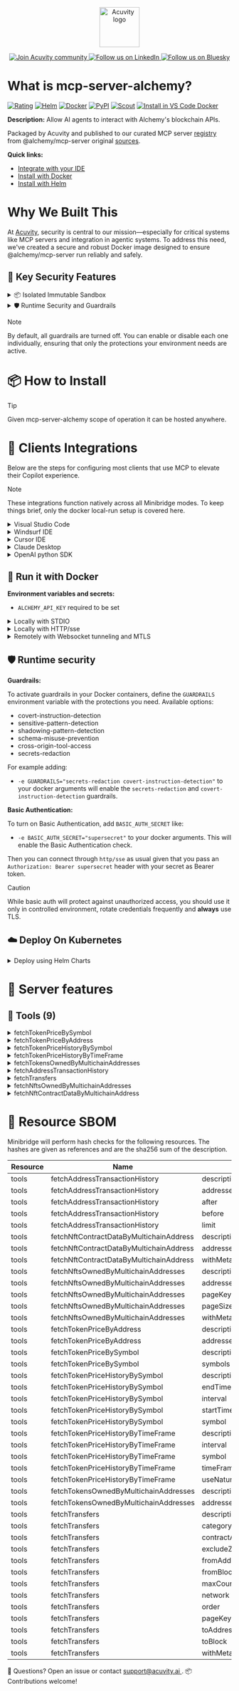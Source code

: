 <p align="center">
  <a href="https://acuvity.ai">
    <picture>
      <img src="https://mma.prnewswire.com/media/2544052/Acuvity__Logo.jpg" height="90" alt="Acuvity logo"/>
    </picture>
  </a>
</p>
<p align="center">
  <a href="https://discord.gg/BkU7fBkrNk">
    <img src="https://img.shields.io/badge/Acuvity-Join-7289DA?logo=discord&logoColor=fff" alt="Join Acuvity community" />
  </a>
<a href="https://www.linkedin.com/company/acuvity/">
    <img src="https://img.shields.io/badge/LinkedIn-Follow-7289DA" alt="Follow us on LinkedIn" />
  </a>
<a href="https://bsky.app/profile/acuvity.bsky.social">
    <img src="https://img.shields.io/badge/Bluesky-Follow-7289DA"?logo=bluesky&logoColor=fff" alt="Follow us on Bluesky" />
  </a>
</p>


# What is mcp-server-alchemy?

[![Rating](https://img.shields.io/badge/D-3775A9?label=Rating)](https://docs.anthropic.com/en/docs/build-with-claude/tool-use/implement-tool-use#best-practices-for-tool-definitions)
[![Helm](https://img.shields.io/badge/1.0.0-3775A9?logo=helm&label=Charts&logoColor=fff)](https://hub.docker.com/r/acuvity/mcp-server-alchemy/tags/)
[![Docker](https://img.shields.io/docker/image-size/acuvity/mcp-server-alchemy/0.1.5?logo=docker&logoColor=fff&label=0.1.5)](https://hub.docker.com/r/acuvity/mcp-server-alchemy)
[![PyPI](https://img.shields.io/badge/0.1.5-3775A9?logo=pypi&logoColor=fff&label=@alchemy/mcp-server)](https://github.com/alchemyplatform/alchemy-mcp-server)
[![Scout](https://img.shields.io/badge/Active-3775A9?logo=docker&logoColor=fff&label=Scout)](https://hub.docker.com/r/acuvity/mcp-server-fetch/)
[![Install in VS Code Docker](https://img.shields.io/badge/VS_Code-One_click_install-0078d7?logo=githubcopilot)](https://insiders.vscode.dev/redirect/mcp/install?name=mcp-server-alchemy&config=%7B%22args%22%3A%5B%22run%22%2C%22-i%22%2C%22--rm%22%2C%22--read-only%22%2C%22-e%22%2C%22ALCHEMY_API_KEY%22%2C%22docker.io%2Facuvity%2Fmcp-server-alchemy%3A0.1.5%22%5D%2C%22command%22%3A%22docker%22%7D)

**Description:** Allow AI agents to interact with Alchemy's blockchain APIs.

Packaged by Acuvity and published to our curated MCP server [registry](https://mcp.acuvity.ai) from @alchemy/mcp-server original [sources](https://github.com/alchemyplatform/alchemy-mcp-server).

**Quick links:**

- [Integrate with your IDE](https://github.com/acuvity/mcp-servers-registry/blob/main/mcp-server-alchemy/docker/README.md#-clients-integrations)
- [Install with Docker](https://github.com/acuvity/mcp-servers-registry/tree/main/mcp-server-alchemy/docker/README.md#-run-it-with-docker)
- [Install with Helm](https://github.com/acuvity/mcp-servers-registry/tree/main/mcp-server-alchemy/charts/mcp-server-alchemy/README.md#how-to-install)

# Why We Built This

At [Acuvity](https://acuvity.ai), security is central to our mission—especially for critical systems like MCP servers and integration in agentic systems.
To address this need, we've created a secure and robust Docker image designed to ensure @alchemy/mcp-server run reliably and safely.

## 🔐 Key Security Features

<details>
<summary>📦 Isolated Immutable Sandbox </summary>

- **Isolated Execution**: All tools run within secure, containerized sandboxes to enforce process isolation and prevent lateral movement.
- **Non-root by Default**: Enforces least-privilege principles, minimizing the impact of potential security breaches.
- **Read-only Filesystem**: Ensures runtime immutability, preventing unauthorized modification.
- **Version Pinning**: Guarantees consistency and reproducibility across deployments by locking tool and dependency versions.
- **CVE Scanning**: Continuously scans images for known vulnerabilities using [Docker Scout](https://docs.docker.com/scout/) to support proactive mitigation.
- **SBOM & Provenance**: Delivers full supply chain transparency by embedding metadata and traceable build information."
</details>

<details>
<summary>🛡️ Runtime Security and Guardrails</summary>

**Minibridge Integration**: [Minibridge](https://github.com/acuvity/minibridge) establishes secure Agent-to-MCP connectivity, supports Rego/HTTP-based policy enforcement 🕵️, and simplifies orchestration.

The [ARC](https://github.com/acuvity/mcp-servers-registry/tree/main) container includes a [built-in Rego policy](https://github.com/acuvity/mcp-servers-registry/tree/main/mcp-server-alchemy/docker/policy.rego) that enables a set of runtime "guardrails"" to help enforce security, privacy, and correct usage of your services. Below is an overview of each guardrail provided.

### 🔒 Resource Integrity

**Mitigates MCP Rug Pull Attacks**

* **Goal:** Protect users from malicious tool description changes after initial approval, preventing post-installation manipulation or deception.
* **Mechanism:** Locks tool descriptions upon client approval and verifies their integrity before execution. Any modification to the description triggers a security violation, blocking unauthorized changes from server-side updates.

### 🛡️ Gardrails

### Covert Instruction Detection

Monitors incoming requests for hidden or obfuscated directives that could alter policy behavior.

* **Goal:** Stop attackers from slipping unnoticed commands or payloads into otherwise harmless data.
* **Mechanism:** Applies a library of regex patterns and binary‐encoding checks to the full request body. If any pattern matches a known covert channel (e.g., steganographic markers, hidden HTML tags, escape-sequence tricks), the request is rejected.

### Sensitive Pattern Detection

Block user-defined sensitive data patterns (credential paths, filesystem references).

* **Goal:** Block accidental or malicious inclusion of sensitive information that violates data-handling rules.
* **Mechanism:** Runs a curated set of regexes against all payloads and tool descriptions—matching patterns such as `.env` files, RSA key paths, directory traversal sequences.

### Shadowing Pattern Detection

Detects and blocks "shadowing" attacks, where a malicious MCP server sneaks hidden directives into its own tool descriptions to hijack or override the behavior of other, trusted tools.

* **Goal:** Stop a rogue server from poisoning the agent’s logic by embedding instructions that alter how a different server’s tools operate (e.g., forcing all emails to go to an attacker’s address even when the user calls a separate `send_email` tool).
* **Mechanism:** During policy load, each tool description is scanned for cross‐tool override patterns—such as `<IMPORTANT>` sections referencing other tool names, hidden side‐effects, or directives that apply to a different server’s API. Any description that attempts to shadow or extend instructions for a tool outside its own namespace triggers a policy violation and is rejected.

### Schema Misuse Prevention

Enforces strict adherence to MCP input schemas.

* **Goal:** Prevent malformed or unexpected fields from bypassing validations, causing runtime errors, or enabling injections.
* **Mechanism:** Compares each incoming JSON object against the declared schema (required properties, allowed keys, types). Any extra, missing, or mistyped field triggers an immediate policy violation.

### Cross-Origin Tool Access

Controls whether tools may invoke tools or services from external origins.

* **Goal:** Prevent untrusted or out-of-scope services from being called.
* **Mechanism:** Examines tool invocation requests and outgoing calls, verifying each target against an allowlist of approved domains or service names. Calls to any non-approved origin are blocked.

### Secrets Redaction

Automatically masks sensitive values so they never appear in logs or responses.

* **Goal:** Ensure that API keys, tokens, passwords, and other credentials cannot leak in plaintext.
* **Mechanism:** Scans every text output for known secret formats (e.g., AWS keys, GitHub PATs, JWTs). Matches are replaced with `[REDACTED]` before the response is sent or recorded.

## Basic Authentication via Shared Secret

Provides a lightweight auth layer using a single shared token.

* **Mechanism:** Expects clients to send an `Authorization` header with the predefined secret.
* **Use Case:** Quickly lock down your endpoint in development or simple internal deployments—no complex OAuth/OIDC setup required.

These controls ensure robust runtime integrity, prevent unauthorized behavior, and provide a foundation for secure-by-design system operations.


To review the full policy, see it [here](https://github.com/acuvity/mcp-servers-registry/tree/main/mcp-server-alchemy/docker/policy.rego). Alternatively, you can override the default policy or supply your own policy file to use (see [here](https://github.com/acuvity/mcp-servers-registry/tree/main/mcp-server-alchemy/docker/entrypoint.sh) for Docker, [here](https://github.com/acuvity/mcp-servers-registry/tree/main/mcp-server-alchemy/charts/mcp-server-alchemy#minibridge) for Helm charts).

</details>

> [!NOTE]
> By default, all guardrails are turned off. You can enable or disable each one individually, ensuring that only the protections your environment needs are active.


# 📦 How to Install


> [!TIP]
> Given mcp-server-alchemy scope of operation it can be hosted anywhere.

# 🧰 Clients Integrations

Below are the steps for configuring most clients that use MCP to elevate their Copilot experience.

> [!NOTE]
> These integrations function natively across all Minibridge modes.
> To keep things brief, only the docker local-run setup is covered here.

<details>
<summary>Visual Studio Code</summary>

To get started immediately, you can use the "one-click" link below:

[![Install in VS Code Docker](https://img.shields.io/badge/VS_Code-One_click_install-0078d7?logo=githubcopilot)](https://insiders.vscode.dev/redirect/mcp/install?name=mcp-server-alchemy&config=%7B%22args%22%3A%5B%22run%22%2C%22-i%22%2C%22--rm%22%2C%22--read-only%22%2C%22-e%22%2C%22ALCHEMY_API_KEY%22%2C%22docker.io%2Facuvity%2Fmcp-server-alchemy%3A0.1.5%22%5D%2C%22command%22%3A%22docker%22%7D)

## Global scope

Press `ctrl + shift + p` and type `Preferences: Open User Settings JSON` to add the following section:

```json
{
  "mcp": {
    "servers": {
      "acuvity-mcp-server-alchemy": {
        "env": {
          "ALCHEMY_API_KEY": "TO_BE_SET"
        },
        "command": "docker",
        "args": [
          "run",
          "-i",
          "--rm",
          "--read-only",
          "-e",
          "ALCHEMY_API_KEY",
          "docker.io/acuvity/mcp-server-alchemy:0.1.5"
        ]
      }
    }
  }
}
```

## Workspace scope

In your workspace create a file called `.vscode/mcp.json` and add the following section:

```json
{
  "servers": {
    "acuvity-mcp-server-alchemy": {
      "env": {
        "ALCHEMY_API_KEY": "TO_BE_SET"
      },
      "command": "docker",
      "args": [
        "run",
        "-i",
        "--rm",
        "--read-only",
        "-e",
        "ALCHEMY_API_KEY",
        "docker.io/acuvity/mcp-server-alchemy:0.1.5"
      ]
    }
  }
}
```

> To pass secrets you should use the `promptString` input type described in the [Visual Studio Code documentation](https://code.visualstudio.com/docs/copilot/chat/mcp-servers).

</details>

<details>
<summary>Windsurf IDE</summary>

In `~/.codeium/windsurf/mcp_config.json` add the following section:

```json
{
  "mcpServers": {
    "acuvity-mcp-server-alchemy": {
      "env": {
        "ALCHEMY_API_KEY": "TO_BE_SET"
      },
      "command": "docker",
      "args": [
        "run",
        "-i",
        "--rm",
        "--read-only",
        "-e",
        "ALCHEMY_API_KEY",
        "docker.io/acuvity/mcp-server-alchemy:0.1.5"
      ]
    }
  }
}
```

See [Windsurf documentation](https://docs.windsurf.com/windsurf/mcp) for more info.

</details>

<details>
<summary>Cursor IDE</summary>

Add the following JSON block to your mcp configuration file:
- `~/.cursor/mcp.json` for global scope
- `.cursor/mcp.json` for project scope

```json
{
  "mcpServers": {
    "acuvity-mcp-server-alchemy": {
      "env": {
        "ALCHEMY_API_KEY": "TO_BE_SET"
      },
      "command": "docker",
      "args": [
        "run",
        "-i",
        "--rm",
        "--read-only",
        "-e",
        "ALCHEMY_API_KEY",
        "docker.io/acuvity/mcp-server-alchemy:0.1.5"
      ]
    }
  }
}
```

See [cursor documentation](https://docs.cursor.com/context/model-context-protocol) for more information.

</details>
<details>

<summary>Claude Desktop</summary>

In the `claude_desktop_config.json` configuration file add the following section:

```json
{
  "mcpServers": {
    "acuvity-mcp-server-alchemy": {
      "env": {
        "ALCHEMY_API_KEY": "TO_BE_SET"
      },
      "command": "docker",
      "args": [
        "run",
        "-i",
        "--rm",
        "--read-only",
        "-e",
        "ALCHEMY_API_KEY",
        "docker.io/acuvity/mcp-server-alchemy:0.1.5"
      ]
    }
  }
}
```

See [Anthropic documentation](https://docs.anthropic.com/en/docs/agents-and-tools/mcp) for more information.
</details>

<details>
<summary>OpenAI python SDK</summary>

## Running locally

```python
async with MCPServerStdio(
    params={
        "env": {"ALCHEMY_API_KEY":"TO_BE_SET"},
        "command": "docker",
        "args": ["run","-i","--rm","--read-only","-e","ALCHEMY_API_KEY","docker.io/acuvity/mcp-server-alchemy:0.1.5"]
    }
) as server:
    tools = await server.list_tools()
```

## Running remotely

```python
async with MCPServerSse(
    params={
        "url": "http://<ip>:<port>/sse",
    }
) as server:
    tools = await server.list_tools()
```

See [OpenAI Agents SDK docs](https://openai.github.io/openai-agents-python/mcp/) for more info.

</details>

## 🐳 Run it with Docker

**Environment variables and secrets:**
  - `ALCHEMY_API_KEY` required to be set


<details>
<summary>Locally with STDIO</summary>

In your client configuration set:

- command: `docker`
- arguments: `run -i --rm --read-only -e ALCHEMY_API_KEY docker.io/acuvity/mcp-server-alchemy:0.1.5`

</details>

<details>
<summary>Locally with HTTP/sse</summary>

Simply run as:

```console
docker run -it -p 8000:8000 --rm --read-only -e ALCHEMY_API_KEY docker.io/acuvity/mcp-server-alchemy:0.1.5
```

Then on your application/client, you can configure to use it like:

```json
{
  "mcpServers": {
    "acuvity-mcp-server-alchemy": {
      "url": "http://localhost:8000/sse"
    }
  }
}
```

You might have to use different ports for different tools.

</details>

<details>
<summary>Remotely with Websocket tunneling and MTLS </summary>

> This section assume you are familiar with TLS and certificates and will require:
> - a server certificate with proper DNS/IP field matching your tool deployment.
> - a client-ca used to sign client certificates

1. Start the server in `backend` mode
 - add an environment variable like `-e MINIBRIDGE_MODE=backend`
 - add the TLS certificates (recommended) through a volume let's say `/certs` ex (`-v $PWD/certs:/certs`)
 - instruct minibridge to use those certs with
   - `-e MINIBRIDGE_TLS_SERVER_CERT=/certs/server-cert.pem`
   - `-e MINIBRIDGE_TLS_SERVER_KEY=/certs/server-key.pem`
   - `-e MINIBRIDGE_TLS_SERVER_KEY_PASS=optional`
   - `-e MINIBRIDGE_TLS_SERVER_CLIENT_CA=/certs/client-ca.pem`

2. Start `minibridge` locally in frontend mode:
  - Get [minibridge](https://github.com/acuvity/minibridge) binary for your OS.

In your client configuration, Minibridge works like any other STDIO command.

Example for Claude Desktop:

```json
{
  "mcpServers": {
    "acuvity-mcp-server-alchemy": {
      "command": "minibridge",
      "args": ["frontend", "--backend", "wss://<remote-url>:8000/ws", "--tls-client-backend-ca", "/path/to/ca/that/signed/the/server-cert.pem/ca.pem", "--tls-client-cert", "/path/to/client-cert.pem", "--tls-client-key", "/path/to/client-key.pem"]
    }
  }
}
```

That's it.

Minibridge offers a host of additional features. For step-by-step guidance, please visit the wiki. And if anything’s unclear, don’t hesitate to reach out!

</details>

## 🛡️ Runtime security

**Guardrails:**

To activate guardrails in your Docker containers, define the `GUARDRAILS` environment variable with the protections you need. Available options:
- covert-instruction-detection
- sensitive-pattern-detection
- shadowing-pattern-detection
- schema-misuse-prevention
- cross-origin-tool-access
- secrets-redaction

For example adding:
- `-e GUARDRAILS="secrets-redaction covert-instruction-detection"`
to your docker arguments will enable the `secrets-redaction` and `covert-instruction-detection` guardrails.

**Basic Authentication:**

To turn on Basic Authentication, add `BASIC_AUTH_SECRET` like:
- `-e BASIC_AUTH_SECRET="supersecret"`
to your docker arguments. This will enable the Basic Authentication check.

Then you can connect through `http/sse` as usual given that you pass an `Authorization: Bearer supersecret` header with your secret as Bearer token.

> [!CAUTION]
> While basic auth will protect against unauthorized access, you should use it only in controlled environment,
> rotate credentials frequently and **always** use TLS.

## ☁️ Deploy On Kubernetes

<details>
<summary>Deploy using Helm Charts</summary>

### Chart settings requirements

This chart requires some mandatory information to be installed.

**Mandatory Secrets**:
  - `ALCHEMY_API_KEY` secret to be set as secrets.ALCHEMY_API_KEY either by `.value` or from existing with `.valueFrom`

### How to install

You can inspect the chart `README`:

```console
helm show readme oci://docker.io/acuvity/mcp-server-alchemy --version 1.0.0
````

You can inspect the values that you can configure:

```console
helm show values oci://docker.io/acuvity/mcp-server-alchemy --version 1.0.0
````

Install with helm

```console
helm install mcp-server-alchemy oci://docker.io/acuvity/mcp-server-alchemy --version 1.0.0
```

From there your MCP server mcp-server-alchemy will be reachable by default through `http/sse` from inside the cluster using the Kubernetes Service `mcp-server-alchemy` on port `8000` by default. You can change that by looking at the `service` section of the `values.yaml` file.

### How to Monitor

The deployment will create a Kubernetes service with a `healthPort`, that is used for liveness probes and readiness probes. This health port can also be used by the monitoring stack of your choice and exposes metrics under the `/metrics` path.

See full charts [Readme](https://github.com/acuvity/mcp-servers-registry/tree/main/mcp-server-alchemy/charts/mcp-server-alchemy/README.md) for more details about settings and runtime security including guardrails activation.

</details>

# 🧠 Server features

## 🧰 Tools (9)
<details>
<summary>fetchTokenPriceBySymbol</summary>

**Description**:

```
Not set, but really should be.
```

**Parameter**:

| Name | Type | Description | Required? |
|-----------|------|-------------|-----------|
| symbols | array | A list of blockchaintoken symbols to query. e.g. ["BTC", "ETH"] | Yes
</details>
<details>
<summary>fetchTokenPriceByAddress</summary>

**Description**:

```
Not set, but really should be.
```

**Parameter**:

| Name | Type | Description | Required? |
|-----------|------|-------------|-----------|
| addresses | array | A list of token contract address and network pairs | Yes
</details>
<details>
<summary>fetchTokenPriceHistoryBySymbol</summary>

**Description**:

```
Not set, but really should be.
```

**Parameter**:

| Name | Type | Description | Required? |
|-----------|------|-------------|-----------|
| endTime | string | The end time date to query. e.g. "2021-01-01" | Yes
| interval | string | The interval to query. e.g. "1d" or "1h" | Yes
| startTime | string | The start time date to query. e.g. "2021-01-01" | Yes
| symbol | string | The token symbol to query. e.g. "BTC" or "ETH" | Yes
</details>
<details>
<summary>fetchTokenPriceHistoryByTimeFrame</summary>

**Description**:

```
Not set, but really should be.
```

**Parameter**:

| Name | Type | Description | Required? |
|-----------|------|-------------|-----------|
| interval | string | The interval to query. e.g. "1d" or "1h" | No
| symbol | string | The token symbol to query. e.g. "BTC" or "ETH" | Yes
| timeFrame | string | Time frame like "last-week", "past-7d", "ytd", "last-month", etc. or use natural language like "last week" | Yes
| useNaturalLanguageProcessing | boolean | If true, will interpret timeFrame as natural language | No
</details>
<details>
<summary>fetchTokensOwnedByMultichainAddresses</summary>

**Description**:

```
Not set, but really should be.
```

**Parameter**:

| Name | Type | Description | Required? |
|-----------|------|-------------|-----------|
| addresses | array | A list of wallet address and network pairs | Yes
</details>
<details>
<summary>fetchAddressTransactionHistory</summary>

**Description**:

```
Not set, but really should be.
```

**Parameter**:

| Name | Type | Description | Required? |
|-----------|------|-------------|-----------|
| addresses | array | A list of wallet address and network pairs | Yes
| after | string | The cursor that points to the next set of results. Use this to paginate through the results. | No
| before | string | The cursor that points to the previous set of results. Use this to paginate through the results. | No
| limit | number | The number of results to return. Default is 25. Max is 100 | No
</details>
<details>
<summary>fetchTransfers</summary>

**Description**:

```
Not set, but really should be.
```

**Parameter**:

| Name | Type | Description | Required? |
|-----------|------|-------------|-----------|
| category | array | The category of transfers to query. e.g. "external" or "internal" | No
| contractAddresses | array | The contract addresses to query. e.g. ["0x1234567890123456789012345678901234567890"] | No
| excludeZeroValue | boolean | Whether to exclude zero value transfers. | No
| fromAddress | string | The wallet address to query the transfer was sent from. | No
| fromBlock | string | The block number to start the search from. e.g. "1234567890". Inclusive from block (hex string, int, latest, or indexed). | No
| maxCount | string | The maximum number of results to return. e.g. "0x3E8". | No
| network | string | The blockchain network to query. e.g. "eth-mainnet" or "base-mainnet"). | No
| order | string | The order of the results. e.g. "asc" or "desc". | No
| pageKey | string | The cursor to start the search from. Use this to paginate through the results. | No
| toAddress | string | The wallet address to query the transfer was sent to. | No
| toBlock | string | The block number to end the search at. e.g. "1234567890". Inclusive to block (hex string, int, latest, or indexed). | No
| withMetadata | boolean | Whether to include metadata in the results. | No
</details>
<details>
<summary>fetchNftsOwnedByMultichainAddresses</summary>

**Description**:

```
Not set, but really should be.
```

**Parameter**:

| Name | Type | Description | Required? |
|-----------|------|-------------|-----------|
| addresses | array | A list of wallet address and network pairs | Yes
| pageKey | string | The cursor to start the search from. Use this to paginate through the results. | No
| pageSize | number | The number of results to return. Default is 100. Max is 100 | No
| withMetadata | boolean | Whether to include metadata in the results. | No
</details>
<details>
<summary>fetchNftContractDataByMultichainAddress</summary>

**Description**:

```
Not set, but really should be.
```

**Parameter**:

| Name | Type | Description | Required? |
|-----------|------|-------------|-----------|
| addresses | array | A list of wallet address and network pairs | Yes
| withMetadata | boolean | Whether to include metadata in the results. | No
</details>


# 🔐 Resource SBOM

Minibridge will perform hash checks for the following resources. The hashes are given as references and are the sha256 sum of the description.

| Resource | Name | Parameter | Hash |
|-----------|------|------|------|
| tools | fetchAddressTransactionHistory | description | e3b0c44298fc1c149afbf4c8996fb92427ae41e4649b934ca495991b7852b855 |
| tools | fetchAddressTransactionHistory | addresses | ffb1468960a5dc4e5e179e77288966e4090bccf5070bf10bf00dac33f2279470 |
| tools | fetchAddressTransactionHistory | after | 332fb2a08aab21ea70084f57a0d1dfd49e2909badb31ce9c63c86b3a6dede3b7 |
| tools | fetchAddressTransactionHistory | before | 7d975e5bd496dd9d104c737c11557334d5c682bb978bc11ed83af9321f19f6d4 |
| tools | fetchAddressTransactionHistory | limit | 2a8dba3b21367d1cebfaf2d5a8e7d3f4e074231968409a0fb64d1a0fdee3708a |
| tools | fetchNftContractDataByMultichainAddress | description | e3b0c44298fc1c149afbf4c8996fb92427ae41e4649b934ca495991b7852b855 |
| tools | fetchNftContractDataByMultichainAddress | addresses | ffb1468960a5dc4e5e179e77288966e4090bccf5070bf10bf00dac33f2279470 |
| tools | fetchNftContractDataByMultichainAddress | withMetadata | b005bb2155f81ff5cb94586554413e02ec9a5242e5e59955f94e71336db8c5bf |
| tools | fetchNftsOwnedByMultichainAddresses | description | e3b0c44298fc1c149afbf4c8996fb92427ae41e4649b934ca495991b7852b855 |
| tools | fetchNftsOwnedByMultichainAddresses | addresses | ffb1468960a5dc4e5e179e77288966e4090bccf5070bf10bf00dac33f2279470 |
| tools | fetchNftsOwnedByMultichainAddresses | pageKey | 99eb158dfedabe6d368c59e1fa276740ed05bb4cb326adc0f58de26afacff835 |
| tools | fetchNftsOwnedByMultichainAddresses | pageSize | e1e67f699b4229489229b57cd8151687d97ef9bdd94e95c08b0e10eb65f27a4b |
| tools | fetchNftsOwnedByMultichainAddresses | withMetadata | b005bb2155f81ff5cb94586554413e02ec9a5242e5e59955f94e71336db8c5bf |
| tools | fetchTokenPriceByAddress | description | e3b0c44298fc1c149afbf4c8996fb92427ae41e4649b934ca495991b7852b855 |
| tools | fetchTokenPriceByAddress | addresses | bc83961898ddc3af6dd87e2560d542e18ed07a18fa787019e364430e14348522 |
| tools | fetchTokenPriceBySymbol | description | e3b0c44298fc1c149afbf4c8996fb92427ae41e4649b934ca495991b7852b855 |
| tools | fetchTokenPriceBySymbol | symbols | defb27c7dced62fb5cbc152cb032282bc64f7662279ac50b8eef0824f6e61c50 |
| tools | fetchTokenPriceHistoryBySymbol | description | e3b0c44298fc1c149afbf4c8996fb92427ae41e4649b934ca495991b7852b855 |
| tools | fetchTokenPriceHistoryBySymbol | endTime | 15b20314c7558f855f90f5092d9d38865a9d0776171f2b60b9d913e652f07466 |
| tools | fetchTokenPriceHistoryBySymbol | interval | 018622c498bd4a52f0b56608e0af5cbced71a31a489623a6825546114609d715 |
| tools | fetchTokenPriceHistoryBySymbol | startTime | 94efa83a7b669611814e18ffb7d048350fa474c1ad986e821f9b210cc488068e |
| tools | fetchTokenPriceHistoryBySymbol | symbol | 0a9dd337d589f4491b42460704b4d9bf48fc8524132ddb42f5d0b43d55f2cada |
| tools | fetchTokenPriceHistoryByTimeFrame | description | e3b0c44298fc1c149afbf4c8996fb92427ae41e4649b934ca495991b7852b855 |
| tools | fetchTokenPriceHistoryByTimeFrame | interval | 018622c498bd4a52f0b56608e0af5cbced71a31a489623a6825546114609d715 |
| tools | fetchTokenPriceHistoryByTimeFrame | symbol | 0a9dd337d589f4491b42460704b4d9bf48fc8524132ddb42f5d0b43d55f2cada |
| tools | fetchTokenPriceHistoryByTimeFrame | timeFrame | 83c2fd11cf4829f292af53322ff9c106aaef9fe388bf39d8afbb11a96615c2cf |
| tools | fetchTokenPriceHistoryByTimeFrame | useNaturalLanguageProcessing | 7899970690c2fd724b551bf07cf0f4820d7dfb1141dc16721753eda1bee3121c |
| tools | fetchTokensOwnedByMultichainAddresses | description | e3b0c44298fc1c149afbf4c8996fb92427ae41e4649b934ca495991b7852b855 |
| tools | fetchTokensOwnedByMultichainAddresses | addresses | ffb1468960a5dc4e5e179e77288966e4090bccf5070bf10bf00dac33f2279470 |
| tools | fetchTransfers | description | e3b0c44298fc1c149afbf4c8996fb92427ae41e4649b934ca495991b7852b855 |
| tools | fetchTransfers | category | 6392365e8eb006e512cfe91ee18e6a02ef06c9e19e49f420fae89eb4119162d4 |
| tools | fetchTransfers | contractAddresses | 26aa6eb5810220ae088cf358927089424a2f3ad79afe205d484e3924fd45a003 |
| tools | fetchTransfers | excludeZeroValue | 9f3f3af005fea41940a7652153cb239582b5b2e96333158cf77325205e3fac72 |
| tools | fetchTransfers | fromAddress | f3efec745b105dd3d2d0604a2fbfd44c3c08de692ac18881ee31057a826050aa |
| tools | fetchTransfers | fromBlock | 0171503765cdc1a2f902df7eb866e3ce5beccb60dbfac8de34e393cf2786e9dd |
| tools | fetchTransfers | maxCount | 1c8e5b0dc0117df6cf2f0a1509b3158359ee9b076d7e682dc0ac26cc6cd3307c |
| tools | fetchTransfers | network | d5e822cf1e35214144754a47848071154c9b793d9b9e3d8cbb6140561146e614 |
| tools | fetchTransfers | order | 288fcdfe8607472d14c280cd0ee063e6d0c5001772a284475c798b0b37ab72d5 |
| tools | fetchTransfers | pageKey | 99eb158dfedabe6d368c59e1fa276740ed05bb4cb326adc0f58de26afacff835 |
| tools | fetchTransfers | toAddress | 672b017d0fdbb0d4c966d5db0b458dc94b0ed7c89508340390fb87bcac52c82d |
| tools | fetchTransfers | toBlock | 7a9f3e18c913dd037adcb7fb8335834af846d975a51a895434247f25a269bb71 |
| tools | fetchTransfers | withMetadata | b005bb2155f81ff5cb94586554413e02ec9a5242e5e59955f94e71336db8c5bf |


💬 Questions? Open an issue or contact [ support@acuvity.ai ](mailto:support@acuvity.ai).
📦 Contributions welcome!
